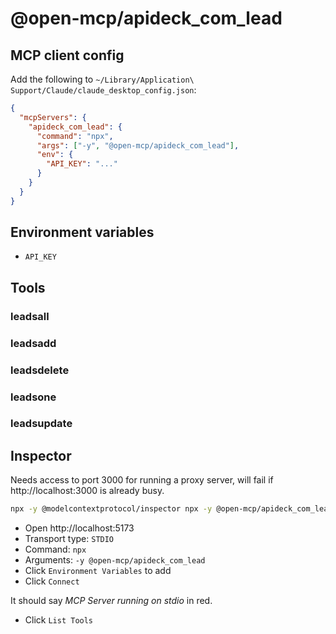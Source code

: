 # @open-mcp/apideck_com_lead

## MCP client config

Add the following to `~/Library/Application\ Support/Claude/claude_desktop_config.json`:

```json
{
  "mcpServers": {
    "apideck_com_lead": {
      "command": "npx",
      "args": ["-y", "@open-mcp/apideck_com_lead"],
      "env": {
        "API_KEY": "..."
      }
    }
  }
}
```

## Environment variables

- `API_KEY`

## Tools

### leadsall

### leadsadd

### leadsdelete

### leadsone

### leadsupdate

## Inspector

Needs access to port 3000 for running a proxy server, will fail if http://localhost:3000 is already busy.

```bash
npx -y @modelcontextprotocol/inspector npx -y @open-mcp/apideck_com_lead
```

- Open http://localhost:5173
- Transport type: `STDIO`
- Command: `npx`
- Arguments: `-y @open-mcp/apideck_com_lead`
- Click `Environment Variables` to add
- Click `Connect`

It should say _MCP Server running on stdio_ in red.

- Click `List Tools`
